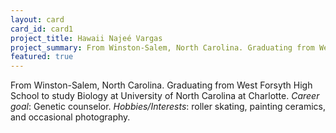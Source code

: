 ```yaml
---
layout: card
card_id: card1
project_title: Hawaii Najeé Vargas
project_summary: From Winston-Salem, North Carolina. Graduating from West Forsyth High School to study Biology at University of North Carolina at Charlotte.
featured: true
---
```

<!--Featured cards can be written in HTML or markdown -->
From Winston-Salem, North Carolina. Graduating from West Forsyth High School to study Biology at University of North Carolina at Charlotte. <i>Career goal</i>: Genetic counselor. <i>Hobbies/Interests</i>: roller skating, painting ceramics, and occasional photography.
